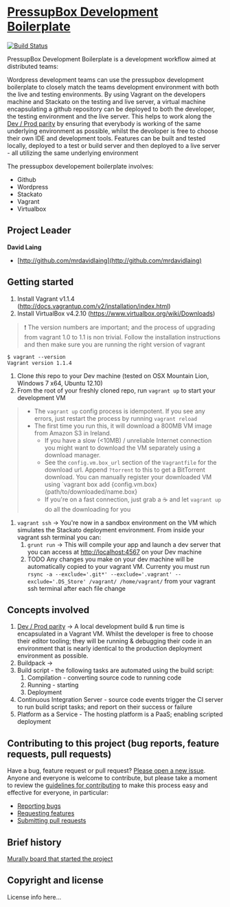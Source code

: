 # [PressupBox Development Boilerplate](http://#)

[![Build Status](http://ci.labs.cityindex.com:8080/job/pressupbox-development-boilerplate/badge/icon)](http://ci.labs.cityindex.com:8080/job/pressupbox-development-boilerplate/)

PressupBox Development Boilerplate is a development workflow aimed at distributed teams:

Wordpress development teams can use the pressupbox development boilerplate to closely match the teams development environment 
with both the live and testing environments. By using Vagrant on the developers machine and Stackato on the testing and live server, 
a virtual machine encapsulating a github repository can be deployed to both the developer, the testing environment and the 
live server. This helps to work along the [Dev / Prod parity](http://www.12factor.net/dev-prod-parity) by ensuring that 
everybody is working of the same underlying environment as possible, whilst the devoloper is free to choose their own 
IDE and development tools. Features can be built and tested locally, deployed to a test or build server and then 
deployed to a live server - all utilizing the same underlying environment

The pressupbox developement boilerplate involves:
* Github
* Wordpress
* Stackato
* Vagrant
* Virtualbox

## Project Leader

**David Laing**

+ [http://github.com/mrdavidlaing](http://github.com/mrdavidlaing)

## Getting started

1.  Install Vagrant v1.1.4 (http://docs.vagrantup.com/v2/installation/index.html)
1.  Install VirtualBox v4.2.10 (https://www.virtualbox.org/wiki/Downloads) 
>  :exclamation: The version numbers are important; and the process of upgrading from vagrant 1.0 to 1.1 is non trivial.
> Follow the installation instructions and then make sure you are running the right version of vagrant 
```
$ vagrant --version
Vagrant version 1.1.4
```

1.  Clone _this_ repo to your Dev machine (tested on OSX Mountain Lion, Windows 7 x64, Ubuntu 12.10)
1.  From the root of your freshly cloned repo, run `vagrant up` to start your development VM 
> * The `vagrant up` config process is idempotent.  If you see any errors, just restart the process by running `vagrant reload`
> * The first time you run this, it will download a 800MB VM image from Amazon S3 in Ireland.  
>      * If you have a slow (<10MB) / unreliable Internet connection you might want to download the VM separately using a download manager.
>      * See the `config.vm.box_url` section of the `Vagrantfile` for the download url.  Append `?torrent` to this to get a BitTorrent download.  You can manually register your downloaded VM using `vagrant box add {config.vm.box} {path/to/downloaded/name.box}
>      * If you're on a fast connection, just grab a :coffee: and let `vagrant up` do all the downloading for you

1.  `vagrant ssh` -> You're now in a sandbox environment on the VM which simulates the Stackato deployment environment.  From inside your vagrant ssh terminal you can:
    1.  `grunt run` -> This will compile your app and launch a dev server that you can access at [http://localhost:4567](http://localhost:4567) on your Dev machine
    1.  TODO Any changes you make on your dev machine will be automatically copied to your vagrant VM.  Currenty you must run
`rsync -a --exclude='.git*' --exclude='.vagrant' --exclude='.DS_Store' /vagrant/ /home/vagrant/` from your vagrant ssh terminal after each file change

## Concepts involved

1. [Dev / Prod parity](http://www.12factor.net/dev-prod-parity) -> A local development build & run time is encapsulated in a
Vagrant VM.  Whilst the developer is free to choose their editor tooling; they will be running & debugging their code in an
environment that is nearly identical to the production deployment environment as possible.  
1. Buildpack -> 
1. Build script - the following tasks are automated using the build script:
   1. Compilation - converting source code to running code 
   1. Running - starting 
   1. Deployment
1. Continuous Integration Server - source code events trigger the CI server to run build script tasks; and report on their success or failure
1. Platform as a Service - The hosting platform is a PaaS; enabling scripted deployment

## Contributing to this project (bug reports, feature requests, pull requests)

Have a bug, feature request or pull request? [Please open a new issue](https://github.com/cityindex/remote-development-boilerplate/issues).
Anyone and everyone is welcome to contribute, but please take a moment to
review the [guidelines for contributing](CONTRIBUTING.md) to make this process
easy and effective for everyone, in particular:

* [Reporting bugs](CONTRIBUTING.md#reporting-bugs)
* [Requesting features](CONTRIBUTING.md#requesting-features)
* [Submitting pull requests](CONTRIBUTING.md#submitting-pull-requests)

## Brief history

[Murally board that started the project](http://mrl.li/ZFs4qk)

## Copyright and license

License info here...
